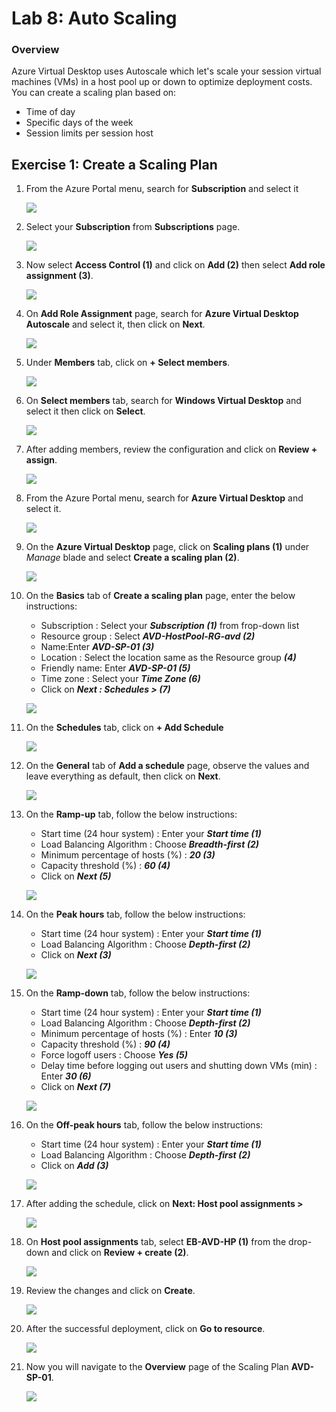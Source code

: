 
# Lab 8: Auto Scaling


### Overview

 Azure Virtual Desktop uses Autoscale which let's scale your session virtual machines (VMs) in a host pool up or down to optimize deployment costs. You can create a scaling plan based on:

   - Time of day
   - Specific days of the week
   - Session limits per session host


## Exercise 1: Create a Scaling Plan

1. From the Azure Portal menu, search for **Subscription** and select it

    ![](../Azure-Virtual-Desktop-v3/media/subscriptions.png)
    
2. Select your **Subscription** from **Subscriptions** page.

   ![](../Azure-Virtual-Desktop-v3/media/sybname.png)

3. Now select **Access Control (1)** and click on **Add (2)** then select **Add role assignment (3)**.

   ![](../Azure-Virtual-Desktop-v3/media/IAM.png)
   
4. On **Add Role Assignment** page, search for **Azure Virtual Desktop Autoscale** and select it, then click on **Next**.

   ![](../Azure-Virtual-Desktop-v3/media/AVDrole.png)
   
5. Under **Members** tab, click on **+ Select members**.

   ![](../Azure-Virtual-Desktop-v3/media/selectmem.png)
   
6. On **Select members** tab, search for **Windows Virtual Desktop** and select it then click on **Select**.

    ![](../Azure-Virtual-Desktop-v3/media/searchmem.png)
    
7. After adding members, review the configuration and click on **Review + assign**.

   ![](../Azure-Virtual-Desktop-v3/media/review%2Bassign.png)

4. From the Azure Portal menu, search for **Azure Virtual Desktop** and select it.

    ![](../Azure-Virtual-Desktop-v3/media/avd2.png)
   
2. On the **Azure Virtual Desktop** page, click on **Scaling plans (1)** under *Manage* blade and select **Create a scaling plan (2)**.

    ![](../Azure-Virtual-Desktop-v3/media/csp.png)
   
3. On the **Basics** tab of **Create a scaling plan** page, enter the below instructions:

    - Subscription : Select your ***Subscription (1)*** from frop-down list
    - Resource group : Select ***AVD-HostPool-RG-avd (2)***
    - Name:Enter ***AVD-SP-01 (3)***
    - Location : Select the location same as the Resource group ***(4)***
    - Friendly name: Enter ***AVD-SP-01 (5)***
    - Time zone : Select your ***Time Zone (6)***
    - Click on ***Next : Schedules > (7)***

    ![](../Azure-Virtual-Desktop-v3/media/schedulee.png)

4. On the **Schedules** tab, click on **+ Add Schedule**

    ![](../Azure-Virtual-Desktop-v3/media/addschedule1.png)
   
5. On the **General** tab of **Add a schedule** page, observe the values and leave everything as default, then click on **Next**.

    ![](../Azure-Virtual-Desktop-v3/media/general1.png)
   
6. On the **Ramp-up** tab, follow the below instructions:

    - Start time (24 hour system) : Enter your ***Start time (1)***
    - Load Balancing Algorithm : Choose ***Breadth-first (2)***
    - Minimum percentage of hosts (%) : ***20 (3)***
    - Capacity threshold (%) : ***60 (4)***
    - Click on ***Next (5)***
    
    ![](../Azure-Virtual-Desktop-v3/media/rmap.png)
   
7. On the **Peak hours** tab, follow the below instructions:

    - Start time (24 hour system) : Enter your ***Start time (1)***
    - Load Balancing Algorithm : Choose ***Depth-first (2)***
    - Click on ***Next (3)***
    
    ![](../Azure-Virtual-Desktop-v3/media/peakhours1.png)
   
8. On the **Ramp-down** tab, follow the below instructions:

     - Start time (24 hour system) : Enter your ***Start time (1)***
     - Load Balancing Algorithm : Choose ***Depth-first (2)***
     - Minimum percentage of hosts (%) : Enter ***10 (3)***
     - Capacity threshold (%) : ***90 (4)***
     - Force logoff users : Choose ***Yes (5)***
     - Delay time before logging out users and shutting down VMs (min) : Enter ***30 (6)***
     - Click on ***Next (7)***

     ![](../Azure-Virtual-Desktop-v3/media/rampdown1.png)
   
9. On the **Off-peak hours** tab, follow the below instructions:

     - Start time (24 hour system) : Enter your ***Start time (1)***
     - Load Balancing Algorithm : Choose ***Depth-first (2)***
     - Click on ***Add (3)***

     ![](../Azure-Virtual-Desktop-v3/media/offpeakhours1.png)
  
10. After adding the schedule, click on **Next: Host pool assignments >**

     ![](../Azure-Virtual-Desktop-v3/media/hpa1.png)
    
11. On **Host pool assignments** tab, select **EB-AVD-HP (1)** from the drop-down and click on **Review + create (2)**.

     ![](../Azure-Virtual-Desktop-v3/media/rc.png)
     
12. Review the changes and click on **Create**.

     ![](../Azure-Virtual-Desktop-v3/media/spcreate.png)
     
13. After the successful deployment, click on **Go to resource**.

     ![](../Azure-Virtual-Desktop-v3/media/GTR.png)
 
 14. Now you will navigate to the **Overview** page of the Scaling Plan **AVD-SP-01**.

     ![](../Azure-Virtual-Desktop-v3/media/overviewsp.png)


